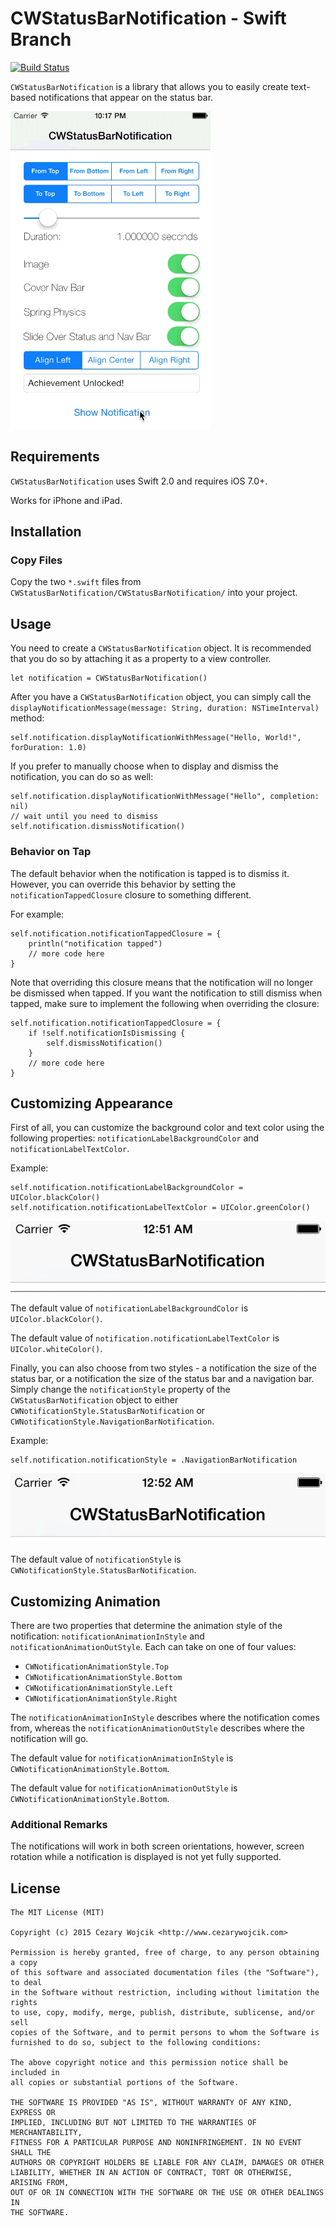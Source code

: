 # CWStatusBarNotification - Swift Branch

[![Build Status](https://travis-ci.org/cezarywojcik/CWStatusBarNotification.png?branch=master)](https://travis-ci.org/cezarywojcik/CWStatusBarNotification)

`CWStatusBarNotification` is a library that allows you to easily create text-based notifications that appear on the status bar.

![demo](screenshots/demo.gif)

## Requirements

`CWStatusBarNotification` uses Swift 2.0 and requires iOS 7.0+.

Works for iPhone and iPad.

## Installation

### Copy Files 

Copy the two `*.swift` files from `CWStatusBarNotification/CWStatusBarNotification/` into your project.

## Usage

You need to create a `CWStatusBarNotification` object. It is recommended that you do so by attaching it as a property to a view controller.

```
let notification = CWStatusBarNotification()
```

After you have a `CWStatusBarNotification` object, you can simply call the `displayNotificationMessage(message: String, duration: NSTimeInterval)` method:

```
self.notification.displayNotificationWithMessage("Hello, World!", forDuration: 1.0)
```

If you prefer to manually choose when to display and dismiss the notification, you can do so as well:

```
self.notification.displayNotificationWithMessage("Hello", completion: nil)
// wait until you need to dismiss
self.notification.dismissNotification()
```

### Behavior on Tap

The default behavior when the notification is tapped is to dismiss it. However, you can override this behavior by setting the `notificationTappedClosure` closure to something different. 

For example:
```
self.notification.notificationTappedClosure = {
    println("notification tapped")
    // more code here
}
```

Note that overriding this closure means that the notification will no longer be dismissed when tapped. If you want the notification to still dismiss when tapped, make sure to implement the following when overriding the closure:

```
self.notification.notificationTappedClosure = {
    if !self.notificationIsDismissing {
        self.dismissNotification()
    }
    // more code here
}
```

## Customizing Appearance

First of all, you can customize the background color and text color using the following properties: `notificationLabelBackgroundColor` and `notificationLabelTextColor`.

Example:

```
self.notification.notificationLabelBackgroundColor = UIColor.blackColor()
self.notification.notificationLabelTextColor = UIColor.greenColor()
```

![custom colors](screenshots/ss1.gif)

The default value of `notificationLabelBackgroundColor` is `UIColor.blackColor()`.

The default value of `notification.notificationLabelTextColor` is `UIColor.whiteColor()`.

Finally, you can also choose from two styles - a notification the size of the status bar, or a notification the size of the status bar and a navigation bar. Simply change the `notificationStyle` property of the `CWStatusBarNotification` object to either `CWNotificationStyle.StatusBarNotification` or `CWNotificationStyle.NavigationBarNotification`.

Example:

```
self.notification.notificationStyle = .NavigationBarNotification
```

![custom style](screenshots/ss2.gif)

The default value of `notificationStyle` is `CWNotificationStyle.StatusBarNotification`.

## Customizing Animation

There are two properties that determine the animation style of the notification: `notificationAnimationInStyle` and `notificationAnimationOutStyle`. Each can take on one of four values:

* `CWNotificationAnimationStyle.Top`
* `CWNotificationAnimationStyle.Bottom`
* `CWNotificationAnimationStyle.Left`
* `CWNotificationAnimationStyle.Right`

The `notificationAnimationInStyle` describes where the notification comes from, whereas the `notificationAnimationOutStyle` describes where the notification will go.

The default value for `notificationAnimationInStyle` is `CWNotificationAnimationStyle.Bottom`.

The default value for `notificationAnimationOutStyle` is `CWNotificationAnimationStyle.Bottom`.

### Additional Remarks

The notifications will work in both screen orientations, however, screen rotation while a notification is displayed is not yet fully supported.

## License

    The MIT License (MIT)

    Copyright (c) 2015 Cezary Wojcik <http://www.cezarywojcik.com>

    Permission is hereby granted, free of charge, to any person obtaining a copy
    of this software and associated documentation files (the "Software"), to deal
    in the Software without restriction, including without limitation the rights
    to use, copy, modify, merge, publish, distribute, sublicense, and/or sell
    copies of the Software, and to permit persons to whom the Software is
    furnished to do so, subject to the following conditions:

    The above copyright notice and this permission notice shall be included in
    all copies or substantial portions of the Software.

    THE SOFTWARE IS PROVIDED "AS IS", WITHOUT WARRANTY OF ANY KIND, EXPRESS OR
    IMPLIED, INCLUDING BUT NOT LIMITED TO THE WARRANTIES OF MERCHANTABILITY,
    FITNESS FOR A PARTICULAR PURPOSE AND NONINFRINGEMENT. IN NO EVENT SHALL THE
    AUTHORS OR COPYRIGHT HOLDERS BE LIABLE FOR ANY CLAIM, DAMAGES OR OTHER
    LIABILITY, WHETHER IN AN ACTION OF CONTRACT, TORT OR OTHERWISE, ARISING FROM,
    OUT OF OR IN CONNECTION WITH THE SOFTWARE OR THE USE OR OTHER DEALINGS IN
    THE SOFTWARE.
